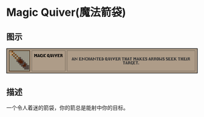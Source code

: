 # Magic Quiver(魔法箭袋)

## 图示

![魔法箭袋](assetes/equipment/Magic_Quiver.png)

## 描述

一个令人着迷的箭袋，你的箭总是能射中你的目标。